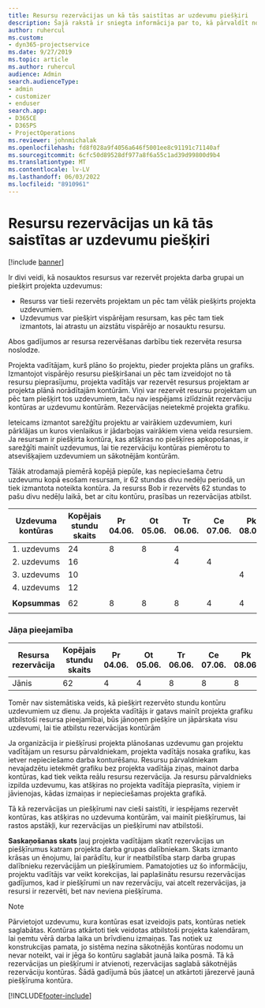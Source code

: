 ```yaml
---
title: Resursu rezervācijas un kā tās saistītas ar uzdevumu piešķiri
description: Šajā rakstā ir sniegta informācija par to, kā pārvaldīt nosauktos resursus, resursu rezervācijas un uzdevumu piešķires un kā tās ir savstarpēji saistītas.
author: ruhercul
ms.custom:
- dyn365-projectservice
ms.date: 9/27/2019
ms.topic: article
ms.author: ruhercul
audience: Admin
search.audienceType:
- admin
- customizer
- enduser
search.app:
- D365CE
- D365PS
- ProjectOperations
ms.reviewer: johnmichalak
ms.openlocfilehash: fd8f028a9f4056a646f5001ee8c91191c71140af
ms.sourcegitcommit: 6cfc50d89528df977a8f6a55c1ad39d99800d9b4
ms.translationtype: MT
ms.contentlocale: lv-LV
ms.lasthandoff: 06/03/2022
ms.locfileid: "8910961"
---
```

# <a name="resource-bookings-and-how-they-relate-to-task-assignments"></a>Resursu rezervācijas un kā tās saistītas ar uzdevumu piešķiri

[!include [banner](../includes/psa-now-project-operations.md)]

Ir divi veidi, kā nosauktos resursus var rezervēt projekta darba grupai un piešķirt projekta uzdevumus:

- Resurss var tieši rezervēts projektam un pēc tam vēlāk piešķirts projekta uzdevumiem.
- Uzdevumus var piešķirt vispārējam resursam, kas pēc tam tiek izmantots, lai atrastu un aizstātu vispārējo ar nosauktu resursu. 

Abos gadījumos ar resursa rezervēšanas darbību tiek rezervēta resursa noslodze.

Projekta vadītājam, kurš plāno šo projektu, pieder projekta plāns un grafiks. Izmantojot vispārējo resursu piešķiršanai un pēc tam izveidojot no tā resursu pieprasījumu, projekta vadītājs var rezervēt resursus projektam ar projekta plānā norādītajām kontūrām. Viņi var rezervēt resursu projektam un pēc tam piešķirt tos uzdevumiem, taču nav iespējams izlīdzināt rezervāciju kontūras ar uzdevumu kontūrām. Rezervācijas neietekmē projekta grafiku.

Ieteicams izmantot sarežģītu projektu ar vairākiem uzdevumiem, kuri pārklājas un kuros vienlaikus ir jādarbojas vairākiem viena veida resursiem. Ja resursam ir piešķirta kontūra, kas atšķiras no piešķīres apkopošanas, ir sarežģīti mainīt uzdevumus, lai tie rezervāciju kontūras piemērotu to atsevišķajiem uzdevumiem un sākotnējām kontūrām.

Tālāk atrodamajā piemērā kopējā piepūle, kas nepieciešama četru uzdevumu kopā esošam resursam, ir 62 stundas divu nedēļu periodā, un tiek izmantota noteikta kontūra. Ja resurss Bob ir rezervēts 62 stundas to pašu divu nedēļu laikā, bet ar citu kontūru, prasības un rezervācijas atbilst.

| **Uzdevuma kontūras**    | **Kopējais stundu skaits** | Pr 04.06. | Ot 05.06. | Tr 06.06. | Ce 07.06. | Pk 08.06. | Se 09.06. | Sv 10.06. | Pr 11.06. | Ot 12.06. | Tr 13.06. | Ce 14.06. | Pk 15.06. |
|----------------------|-----------------|--------|--------|--------|--------|--------|--------|---------|---------|---------|---------|---------|---------|
| 1. uzdevums               | 24              | 8      | 8      | 4      |        |        |        |         |         |         | 4       |         |         |
| 2. uzdevums               | 16              |        |        | 4      | 4      |        |        |         | 8       |         |         |         |         |
| 3. uzdevums               | 10              |        |        |        |        | 4      |        |         |         | 4       |         | 2       |         |
| 4. uzdevums               | 12              |        |        |        |        |        |        |         |         |         | 4       |         | 8       |
|                      |                 |        |        |        |        |        |        |         |         |         |         |         |         |
| **Kopsummas**           | 62              | 8      | 8      | 8      | 4      | 4      |        |         | 8       | 4       | 8       | 2       | 8       |
|                      |                 |        |        |        |        |        |        |         |         |         |         |

### <a name="bobs-availability"></a>Jāņa pieejamība
| **Resursa rezervācija** | **Kopējais stundu skaits** | Pr 04.06. | Ot 05.06. | Tr 06.06. | Ce 07.06. | Pk 08.06. | Se 09.06. | Sv 10.06. | Pr 11.06. | Ot 12.06. | Tr 13.06. | Ce 14.06. | Pk 15.06. |
|------------------------|-----------------|--------|--------|--------|--------|--------|--------|---------|---------|---------|---------|---------|---------|
| Jānis                    | 62              | 4      | 4      | 8      | 8      | 8      |        |         | 4       | 4       | 8       | 8       | 6       |

Tomēr nav sistemātiska veids, kā piešķirt rezervēto stundu kontūru uzdevumiem uz dienu. Ja projekta vadītājs ir gatavs mainīt projekta grafiku atbilstoši resursa pieejamībai, būs jānoņem piešķīre un jāpārskata visu uzdevumi, lai tie atbilstu rezervācijas kontūrām

Ja organizācija ir piešķīrusi projekta plānošanas uzdevumu gan projektu vadītājam un resursu pārvaldniekam, projekta vadītājs nosaka grafiku, kas ietver nepieciešamo darba konturēšanu. Resursu pārvaldniekam nevajadzētu ietekmēt grafiku bez projekta vadītāja ziņas, mainot darba kontūras, kad tiek veikta reālu resursu rezervācija. Ja resursu pārvaldnieks izpilda uzdevumu, kas atšķiras no projekta vadītāja pieprasīta, viņiem ir jāvienojas, kādas izmaiņas ir nepieciešamas projekta grafikā.

Tā kā rezervācijas un piešķīrumi nav cieši saistīti, ir iespējams rezervēt kontūras, kas atšķiras no uzdevuma kontūrām, vai mainīt piešķīrumus, lai rastos apstākļi, kur rezervācijas un piešķīrumi nav atbilstoši.

**Saskaņošanas skats** ļauj projekta vadītājam skatīt rezervācijas un piešķīrumus katram projekta darba grupas dalībniekam. Skats izmanto krāsas un ēnojumu, lai parādītu, kur ir neatbilstība starp darba grupas dalībnieku rezervācijām un piešķīrumiem. Pamatojoties uz šo informāciju, projektu vadītājs var veikt korekcijas, lai paplašinātu resursu rezervācijas gadījumos, kad ir piešķīrumi un nav rezervāciju, vai atcelt rezervācijas, ja resursi ir rezervēti, bet nav neviena piešķīruma.

> [!NOTE]
> Pārvietojot uzdevumu, kura kontūras esat izveidojis pats, kontūras netiek saglabātas. Kontūras atkārtoti tiek veidotas atbilstoši projekta kalendāram, lai ņemtu vērā darba laika un brīvdienu izmaiņas. Tas notiek uz konstrukcijas pamata, jo sistēma nezina sākotnējās kontūras nodomu un nevar noteikt, vai ir jēga šo kontūru saglabāt jaunā laika posmā. Tā kā rezervācijas un piešķīrumi ir atvienoti, rezervācijas saglabā sākotnējās rezervāciju kontūras. Šādā gadījumā būs jāatceļ un atkārtoti jārezervē jaunā piešķīruma kontūra.



[!INCLUDE[footer-include](../includes/footer-banner.md)]

